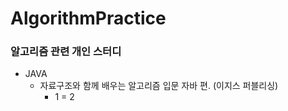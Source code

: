 # AlgorithmPractice 
### 알고리즘 관련 개인 스터디

* JAVA
    - 자료구조와 함께 배우는 알고리즘 입문 자바 편. (이지스 퍼블리싱)
    	+ 1
            = 2
